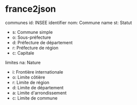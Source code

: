 # france2json

communes
id: INSEE identifier
nom: Commune name
st: Statut
- s: Commune simple
- o: Sous-préfecture
- d: Préfecture de département
- r: Préfecture de région
- c: Capitale

limites
na: Nature
- i: Frontière internationale
- o: Limite côtière
- r: Limite de région
- d: Limite de département
- a: Limite d'arrondissement
- c: Limite de commune
